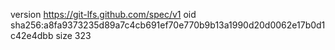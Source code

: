 version https://git-lfs.github.com/spec/v1
oid sha256:a8fa9373235d89a7c4cb691ef70e770b9b13a1990d20d0062e17b0d1c42e4dbb
size 323
